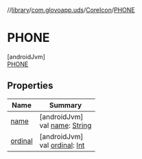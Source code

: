 //[library](../../../../index.md)/[com.glovoapp.uds](../../index.md)/[CoreIcon](../index.md)/[PHONE](index.md)

# PHONE

[androidJvm]\
[PHONE](index.md)

## Properties

| Name | Summary |
|---|---|
| [name](../../-tag-style/-promotion-secondary/index.md#-372974862%2FProperties%2F1585125336) | [androidJvm]<br>val [name](../../-tag-style/-promotion-secondary/index.md#-372974862%2FProperties%2F1585125336): [String](https://kotlinlang.org/api/latest/jvm/stdlib/kotlin/-string/index.html) |
| [ordinal](../../-tag-style/-promotion-secondary/index.md#-739389684%2FProperties%2F1585125336) | [androidJvm]<br>val [ordinal](../../-tag-style/-promotion-secondary/index.md#-739389684%2FProperties%2F1585125336): [Int](https://kotlinlang.org/api/latest/jvm/stdlib/kotlin/-int/index.html) |
